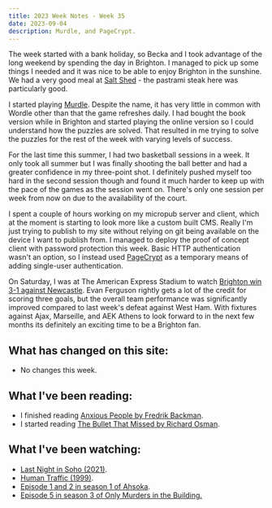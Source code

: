 ```yaml
---
title: 2023 Week Notes - Week 35
date: 2023-09-04
description: Murdle, and PageCrypt.
---
```


The week started with a bank holiday, so Becka and I took advantage of the long weekend by spending the day in Brighton. I managed to pick up some things I needed and it was nice to be able to enjoy Brighton in the sunshine. We had a very good meal at [Salt Shed](https://www.salt-shed.co.uk/brighton) - the pastrami steak here was particularly good.

I started playing [Murdle](https://murdle.com/). Despite the name, it has very little in common with Wordle other than that the game refreshes daily. I had bought the book version while in Brighton and started playing the online version so I could understand how the puzzles are solved. That resulted in me trying to solve the puzzles for the rest of the week with varying levels of success.

For the last time this summer, I had two basketball sessions in a week. It only took all summer but I was finally shooting the ball better and had a greater confidence in my three-point shot. I definitely pushed myself too hard in the second session though and found it much harder to keep up with the pace of the games as the session went on. There's only one session per week from now on due to the availability of the court.

I spent a couple of hours working on my micropub server and client, which at the moment is starting to look more like a custom built CMS. Really I'm just trying to publish to my site without relying on git being available on the device I want to publish from. I managed to deploy the proof of concept client with password protection this week. Basic HTTP authentication wasn't an option, so I instead used [PageCrypt](https://www.maxlaumeister.com/pagecrypt/) as a temporary means of adding single-user authentication.

On Saturday, I was at The American Express Stadium to watch [Brighton win 3-1 against Newcastle](https://www.brightonandhovealbion.com/news/3667228/ferguson-stuns-newcastle-with-brilliant-hat-trick). Evan Ferguson rightly gets a lot of the credit for scoring three goals, but the overall team performance was significantly improved compared to last week's defeat against West Ham. With fixtures against Ajax, Marseille, and AEK Athens to look forward to in the next few months its definitely an exciting time to be a Brighton fan. 

## What has changed on this site:

- No changes this week.

## What I've been reading:

- I finished reading [Anxious People by Fredrik Backman](/reading/9781405930253/).
- I started reading [The Bullet That Missed by Richard Osman](/reading/#now).

## What I've been watching:

- [Last Night in Soho (2021)](https://www.themoviedb.org/movie/576845).
- [Human Traffic (1999)](https://www.themoviedb.org/movie/11129).
- [Episode 1 and 2 in season 1 of Ahsoka](https://www.themoviedb.org/tv/114461/season/1).
- [Episode 5 in season 3 of Only Murders in the Building.](https://www.themoviedb.org/tv/107113/season/3/episode/5)
